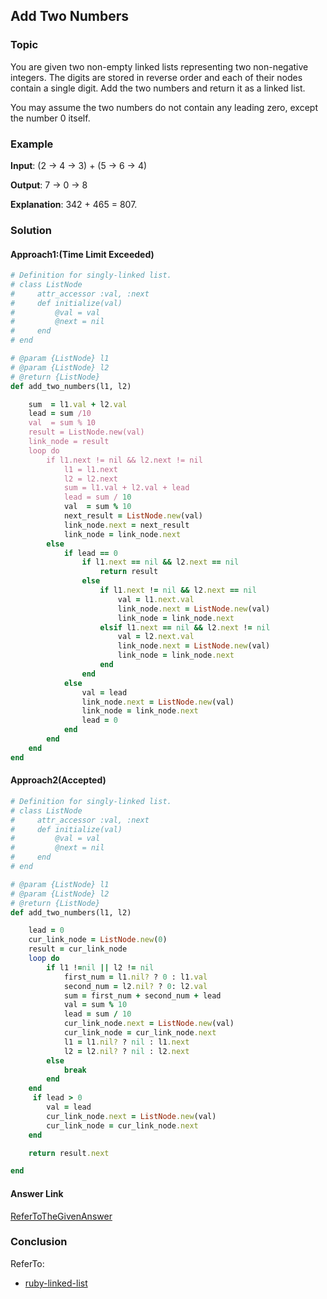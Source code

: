 Add Two Numbers
---------------------------
### Topic
You are given two non-empty linked lists representing two non-negative integers. The digits are stored in reverse order and each of their nodes contain a single digit. Add the two numbers and return it as a linked list.

You may assume the two numbers do not contain any leading zero, except the number 0 itself.

### Example
 **Input**: (2 -> 4 -> 3) + (5 -> 6 -> 4) 
 
 **Output**: 7 -> 0 -> 8 
 
 **Explanation**: 342 + 465 = 807. 


### Solution
#### Approach1:(Time Limit Exceeded)

```ruby
# Definition for singly-linked list.
# class ListNode
#     attr_accessor :val, :next
#     def initialize(val)
#         @val = val
#         @next = nil
#     end
# end

# @param {ListNode} l1
# @param {ListNode} l2
# @return {ListNode}
def add_two_numbers(l1, l2)

    sum  = l1.val + l2.val
    lead = sum /10
    val  = sum % 10
    result = ListNode.new(val)
    link_node = result
    loop do
        if l1.next != nil && l2.next != nil
            l1 = l1.next
            l2 = l2.next
            sum = l1.val + l2.val + lead
            lead = sum / 10
            val  = sum % 10
            next_result = ListNode.new(val)
            link_node.next = next_result
            link_node = link_node.next
        else
            if lead == 0
                if l1.next == nil && l2.next == nil
                    return result
                else
                    if l1.next != nil && l2.next == nil
                        val = l1.next.val
                        link_node.next = ListNode.new(val)
                        link_node = link_node.next
                    elsif l1.next == nil && l2.next != nil
                        val = l2.next.val
                        link_node.next = ListNode.new(val)
                        link_node = link_node.next
                    end
                end
            else
                val = lead
                link_node.next = ListNode.new(val)
                link_node = link_node.next
                lead = 0
            end
        end
    end
end
```
#### Approach2(Accepted)
```ruby
# Definition for singly-linked list.
# class ListNode
#     attr_accessor :val, :next
#     def initialize(val)
#         @val = val
#         @next = nil
#     end
# end

# @param {ListNode} l1
# @param {ListNode} l2
# @return {ListNode}
def add_two_numbers(l1, l2)

    lead = 0
    cur_link_node = ListNode.new(0)
    result = cur_link_node
    loop do
        if l1 !=nil || l2 != nil
            first_num = l1.nil? ? 0 : l1.val 
            second_num = l2.nil? ? 0: l2.val 
            sum = first_num + second_num + lead
            val = sum % 10
            lead = sum / 10
            cur_link_node.next = ListNode.new(val)
            cur_link_node = cur_link_node.next
            l1 = l1.nil? ? nil : l1.next
            l2 = l2.nil? ? nil : l2.next
        else
            break
        end
    end
     if lead > 0
        val = lead
        cur_link_node.next = ListNode.new(val)
        cur_link_node = cur_link_node.next 
    end

    return result.next

end
```

#### Answer Link
[ReferToTheGivenAnswer](https://leetcode.com/articles/add-two-numbers/)

### Conclusion
ReferTo:
- [ruby-linked-list](http://www.rubyguides.com/2017/08/ruby-linked-list/)
